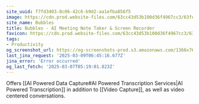 ```yaml
---
site_uuid: f7fd3403-8c06-42c6-b9d2-aa1efba856f5
image: https://cdn.prod.website-files.com/63cc43d53b100d36f4967cc3/63fe740caf59842acb4f1766_og-image.png
site_name: Bubbles
title: Bubbles - AI Meeting Note Taker & Screen Recorder
favicon: https://cdn.prod.website-files.com/63cc43d53b100d36f4967cc3/63ef86e459379b136ab2486d_favicon.svg
tags:
- Productivity
og_screenshot_url: https://og-screenshots-prod.s3.amazonaws.com/1366x768/80/false/61043c6f4308c2eb65275146f772b0fbee8b495c1da34b848cfe263bdf541ba1.jpeg
last_jina_request: '2025-03-09T06:45:16.677Z'
jina_error: 'Error occurred'
og_last_fetch: '2025-03-07T05:19:01.823Z'
---
```

Offers [[AI Powered Data Capture#AI Powered Transcription Services|AI Powered Transcription]] in addition to [[Video Capture]], as well as video centered conversations. 
